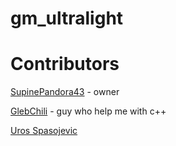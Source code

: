 # gm_ultralight

# Contributors
[SupinePandora43](https://github.com/SupinePandora43) - owner

[GlebChili](https://github.com/GlebChili) - guy who help me with c++

[Uros Spasojevic](https://app.slack.com/client/TC4C8F4CT/CC492VBLL/user_profile/ULE28P1AL)
